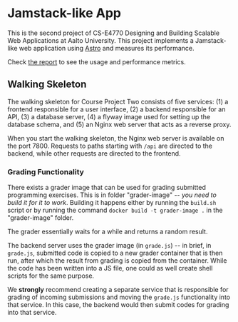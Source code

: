 # Jamstack-like App

This is the second project of CS-E4770 Designing and Building Scalable Web Applications at Aalto University. This project implements a Jamstack-like web application using [Astro](https://astro.build/) and measures its performance.

Check [the report](REPORT.md) to see the usage and performance metrics.

## Walking Skeleton

The walking skeleton for Course Project Two consists of five services: (1) a frontend responsible for a user interface, (2) a backend responsible for an API, (3) a database server, (4) a flyway image used for setting up the database schema, and (5) an Nginx web server that acts as a reverse proxy.

When you start the walking skeleton, the Nginx web server is available on the port 7800. Requests to paths starting with `/api` are directed to the backend, while other requests are directed to the frontend.

### Grading Functionality

There exists a grader image that can be used for grading submitted programming exercises. This is in folder "grader-image" -- *you need to build it for it to work*. Building it happens either by running the `build.sh` script or by running the command `docker build -t grader-image .` in the "grader-image" folder.

The grader essentially waits for a while and returns a random result.

The backend server uses the grader image (in `grade.js`) -- in brief, in `grade.js`, submitted code is copied to a new grader container that is then run, after which the result from grading is copied from the container. While the code has been written into a JS file, one could as well create shell scripts for the same purpose.

We **strongly** recommend creating a separate service that is responsible for grading of incoming submissions and moving the `grade.js` functionality into that service. In this case, the backend would then submit codes for grading into that service.
